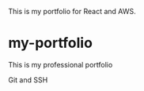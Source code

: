 This is my portfolio for React and AWS.

# my-portfolio
This is my professional portfolio

Git and SSH
